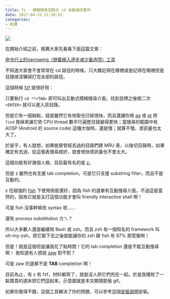 ```yaml
---
title: fz - 模糊搜尋互動式 cd 自動補完套件
date: 2017-04-12 11:10:53
categories:
- 軟體
---
```


![](https://raw.githubusercontent.com/changyuheng/fz/master/fz-demo.gif)

<!-- more -->

在開始介紹之前，推薦大家先看看下面這篇文章：

[命令行上的narrowing（随着输入逐步减少备选项）工具](http://www.cnblogs.com/bamanzi/p/cli-narrowing-tools.html)

不知道大家會不會常常在 cd 路徑的時候，只大概記得在哪裡或是記得在哪裡但是目錄很深懶得打完全部的路徑。

這個時候 [fzf](命令行上的narrowing（随着输入逐步减少备选项）工具) 就很好用：

只要執行 `cd **<TAB>` 即可叫出互動式模糊搜尋介面，找到目標之後按二次 `<ENTER>` 就可以進入該目錄。

但是它有一個缺點，就是雖然它有快取也已經很快，而且還讓你用 [ag](https://github.com/ggreer/the_silver_searcher)  或 [pt](https://github.com/monochromegane/the_platinum_searcher) 把 `find` 換掉來讓它依 CPU thread 數平行遍歷目錄變得更快；當搜尋的範圍中有 AOSP (Android 的 source code) 這種大咖時，還是慢；就算不慢，資訊量也太大了。

於是乎，有人就想，如果能替曾經去過的目錄們建 MRU 表，以後切目錄時，如果確定有去過，從這張表搜尋就好，就會很快資訊量也不會太大。

這個功能有好幾個人做，目前最有名的是 [z](https://github.com/rupa/z)。

但是 z 雖然也有支援 tab completion，可是它只支援 substring filter，而且不是互動的。

z 在超強的 [fish](https://github.com/fish-shell/fish-shell) 下使用倒是還好，因為 fish 的選單有互動搜尋介面，不過這是當然的，因為它就是主打這個功能才會叫 friendly interactive shell 啊！

可是 fish 沒事幹嘛改 syntax 呢……

還有 process substitution ㄌㄟ？

所以大多數人還是繼續用 Bash 或 zsh。而且 zsh 有一個知名的 framework 叫 oh-my-zsh，把它裝下去之後就能讓你的 zsh 跟 fish 有 87% 那麼像啊！

但是！就是這個但是讓我花了點時間！它的 tab completion 還是不能互動搜尋啊！
我知道有人想說 [zaw](https://github.com/zsh-users/zaw) 對不對？

可是 zaw 的選單不是 **TAB** completion 啊！

目前為止，有 z 有 fzf，材料都齊了，就是沒人把它們兜在一起。於是我犧牲了一點寶貴的週末把它們逗起來，示意圖就是本文開頭那張 gif。

如果你覺得不錯，這個工具解決了你的問題，可以參考這個[安裝說明](https://github.com/changyuheng/fz/blob/master/README-zh.md)安裝。
